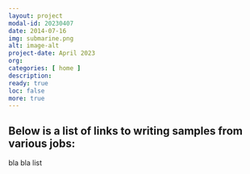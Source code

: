 ```yaml
---
layout: project
modal-id: 20230407
date: 2014-07-16
img: submarine.png
alt: image-alt
project-date: April 2023
org: 
categories: [ home ]
description:
ready: true
loc: false
more: true
---
```


<h2>Below is a list of links to writing samples from various jobs:</h2>

<p>
bla bla list
</p>